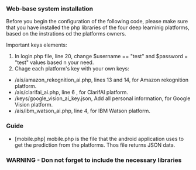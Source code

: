 ### Web-base system installation
Before you begin the configuration of the following code, please make sure that you have installed the php libraries of the four deep learninig platforms, based on the instrations od the platforms owners.

Important keys elements:
1. In login.php file, line 20, change $username == "test" and $password = "test" values based n your need.
2. Chage each platform's key with your own keys:
  - /ais/amazon_rekognition_ai.php, lines 13 and 14, for Amazon rekognition platform.
  - /ais/clarifai_ai.php, line 6 , for ClarifAI platform.
  - /keys/google_vision_ai_key.json, Add all personal information, for Google Vision platform.
  - /ais/ibm_watson_ai.php, line 4, for IBM Watson platform.
  


### Guide
- [mobile.php] mobile.php is the file that the android application uses to get the prediction from the platforms. Thos file returns JSON data.

### WARNING - Don not forget to include the necessary libraries
